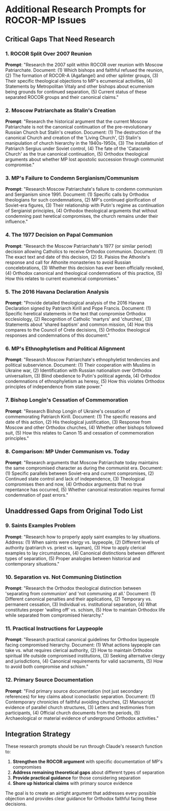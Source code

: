 # Additional Research Prompts for ROCOR-MP Issues

## Critical Gaps That Need Research

### 1. **ROCOR Split Over 2007 Reunion**
**Prompt**: "Research the 2007 split within ROCOR over reunion with Moscow Patriarchate. Document: (1) Which bishops and faithful refused the reunion, (2) The formation of ROCOR-A (Agafangel) and other splinter groups, (3) Their specific theological objections to MP's ecumenical activities, (4) Statements by Metropolitan Vitaly and other bishops about ecumenism being grounds for continued separation, (5) Current status of these separated ROCOR groups and their canonical claims."

### 2. **Moscow Patriarchate as Stalin's Creation**
**Prompt**: "Research the historical argument that the current Moscow Patriarchate is not the canonical continuation of the pre-revolutionary Russian Church but Stalin's creation. Document: (1) The destruction of the canonical Church and creation of the 'Living Church', (2) Stalin's manipulation of church hierarchy in the 1940s-1950s, (3) The installation of Patriarch Sergius under Soviet control, (4) The fate of the 'Catacomb Church' as the true canonical continuation, (5) Orthodox theological arguments about whether MP lost apostolic succession through communist compromise."

### 3. **MP's Failure to Condemn Sergianism/Communism**
**Prompt**: "Research Moscow Patriarchate's failure to condemn communism and Sergianism since 1991. Document: (1) Specific calls by Orthodox theologians for such condemnations, (2) MP's continued glorification of Soviet-era figures, (3) Their relationship with Putin's regime as continuation of Sergianist principles, (4) Orthodox theological arguments that without condemning past heretical compromises, the church remains under their influence."

### 4. **The 1977 Decision on Papal Communion**
**Prompt**: "Research the Moscow Patriarchate's 1977 (or similar period) decision allowing Catholics to receive Orthodox communion. Document: (1) The exact text and date of this decision, (2) St. Paisios the Athonite's response and call for Athonite monasteries to avoid Russian concelebrations, (3) Whether this decision has ever been officially revoked, (4) Orthodox canonical and theological condemnations of this practice, (5) How this relates to current ecumenical compromises."

### 5. **The 2016 Havana Declaration Analysis**
**Prompt**: "Provide detailed theological analysis of the 2016 Havana Declaration signed by Patriarch Kirill and Pope Francis. Document: (1) Specific heretical statements in the text that compromise Orthodox ecclesiology, (2) Recognition of Catholic 'martyrs' and 'churches', (3) Statements about 'shared baptism' and common mission, (4) How this compares to the Council of Crete decisions, (5) Orthodox theological responses and condemnations of this document."

### 6. **MP's Ethnophyletism and Political Alignment**
**Prompt**: "Research Moscow Patriarchate's ethnophyletist tendencies and political subservience. Document: (1) Their cooperation with Muslims in Ukraine war, (2) Identification with Russian nationalism over Orthodox universalism, (3) Blind obedience to Putin's political agenda, (4) Orthodox condemnations of ethnophyletism as heresy, (5) How this violates Orthodox principles of independence from state power."

### 7. **Bishop Longin's Cessation of Commemoration**
**Prompt**: "Research Bishop Longin of Ukraine's cessation of commemorating Patriarch Kirill. Document: (1) The specific reasons and date of this action, (2) His theological justification, (3) Response from Moscow and other Orthodox churches, (4) Whether other bishops followed suit, (5) How this relates to Canon 15 and cessation of commemoration principles."

### 8. **Comparison: MP Under Communism vs. Today**
**Prompt**: "Research arguments that Moscow Patriarchate today maintains the same compromised character as during the communist era. Document: (1) Specific parallels between Soviet-era and current compromises, (2) Continued state control and lack of independence, (3) Theological compromises then and now, (4) Orthodox arguments that no true repentance has occurred, (5) Whether canonical restoration requires formal condemnation of past errors."

## Unaddressed Gaps from Original Todo List

### 9. **Saints Examples Problem**
**Prompt**: "Research how to properly apply saint examples to lay situations. Address: (1) When saints were clergy vs. laypeople, (2) Different levels of authority (patriarch vs. priest vs. layman), (3) How to apply clerical examples to lay circumstances, (4) Canonical distinctions between different types of separation, (5) Proper analogies between historical and contemporary situations."

### 10. **Separation vs. Not Communing Distinction**
**Prompt**: "Research the Orthodox theological distinction between 'separating from communion' and 'not communing at all.' Document: (1) Different canonical penalties and their applications, (2) Temporary vs. permanent cessation, (3) Individual vs. institutional separation, (4) What constitutes proper 'walling off' vs. schism, (5) How to maintain Orthodox life while separated from compromised hierarchy."

### 11. **Practical Instructions for Laypeople**
**Prompt**: "Research practical canonical guidelines for Orthodox laypeople facing compromised hierarchy. Document: (1) What actions laypeople can take vs. what requires clerical authority, (2) How to maintain Orthodox spiritual life outside compromised institutions, (3) Seeking alternative clergy and jurisdictions, (4) Canonical requirements for valid sacraments, (5) How to avoid both compromise and schism."

### 12. **Primary Source Documentation**
**Prompt**: "Find primary source documentation (not just secondary references) for key claims about iconoclastic separation. Document: (1) Contemporary chronicles of faithful avoiding churches, (2) Manuscript evidence of parallel church structures, (3) Letters and testimonies from participants, (4) Official church documents from the periods, (5) Archaeological or material evidence of underground Orthodox activities."

## Integration Strategy

These research prompts should be run through Claude's research function to:
1. **Strengthen the ROCOR argument** with specific documentation of MP's compromises
2. **Address remaining theoretical gaps** about different types of separation
3. **Provide practical guidance** for those considering separation
4. **Shore up historical claims** with primary source evidence

The goal is to create an airtight argument that addresses every possible objection and provides clear guidance for Orthodox faithful facing these decisions.